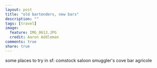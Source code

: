 ```yaml
---
layout: post
title: "old bartenders, new bars"
description: ""
tags: [travel]
image:
  feature: IMG_0613.JPG
  credit: Aaron Addleman
comments: true
share: true
---
```



<p>some places to try in sf:
comstock saloon
smuggler's cove
bar agricole</p>
